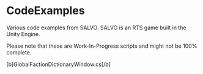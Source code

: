 # CodeExamples
Various code examples from SALVO. SALVO is an RTS game built in the Unity Engine.

Please note that these are Work-In-Progress scripts and might not be 100% complete.

[b]GlobalFactionDictionaryWindow.cs[/b]
